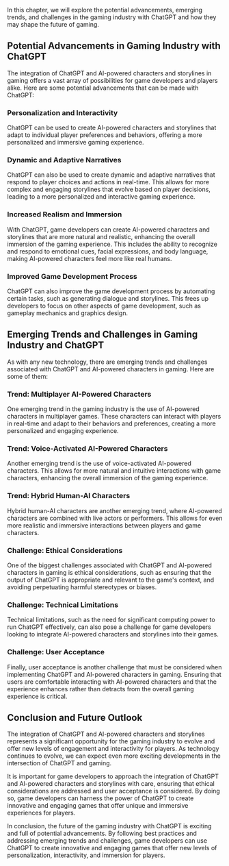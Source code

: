 
In this chapter, we will explore the potential advancements, emerging trends, and challenges in the gaming industry with ChatGPT and how they may shape the future of gaming.

Potential Advancements in Gaming Industry with ChatGPT
------------------------------------------------------

The integration of ChatGPT and AI-powered characters and storylines in gaming offers a vast array of possibilities for game developers and players alike. Here are some potential advancements that can be made with ChatGPT:

### Personalization and Interactivity

ChatGPT can be used to create AI-powered characters and storylines that adapt to individual player preferences and behaviors, offering a more personalized and immersive gaming experience.

### Dynamic and Adaptive Narratives

ChatGPT can also be used to create dynamic and adaptive narratives that respond to player choices and actions in real-time. This allows for more complex and engaging storylines that evolve based on player decisions, leading to a more personalized and interactive gaming experience.

### Increased Realism and Immersion

With ChatGPT, game developers can create AI-powered characters and storylines that are more natural and realistic, enhancing the overall immersion of the gaming experience. This includes the ability to recognize and respond to emotional cues, facial expressions, and body language, making AI-powered characters feel more like real humans.

### Improved Game Development Process

ChatGPT can also improve the game development process by automating certain tasks, such as generating dialogue and storylines. This frees up developers to focus on other aspects of game development, such as gameplay mechanics and graphics design.

Emerging Trends and Challenges in Gaming Industry and ChatGPT
-------------------------------------------------------------

As with any new technology, there are emerging trends and challenges associated with ChatGPT and AI-powered characters in gaming. Here are some of them:

### Trend: Multiplayer AI-Powered Characters

One emerging trend in the gaming industry is the use of AI-powered characters in multiplayer games. These characters can interact with players in real-time and adapt to their behaviors and preferences, creating a more personalized and engaging experience.

### Trend: Voice-Activated AI-Powered Characters

Another emerging trend is the use of voice-activated AI-powered characters. This allows for more natural and intuitive interactions with game characters, enhancing the overall immersion of the gaming experience.

### Trend: Hybrid Human-AI Characters

Hybrid human-AI characters are another emerging trend, where AI-powered characters are combined with live actors or performers. This allows for even more realistic and immersive interactions between players and game characters.

### Challenge: Ethical Considerations

One of the biggest challenges associated with ChatGPT and AI-powered characters in gaming is ethical considerations, such as ensuring that the output of ChatGPT is appropriate and relevant to the game's context, and avoiding perpetuating harmful stereotypes or biases.

### Challenge: Technical Limitations

Technical limitations, such as the need for significant computing power to run ChatGPT effectively, can also pose a challenge for game developers looking to integrate AI-powered characters and storylines into their games.

### Challenge: User Acceptance

Finally, user acceptance is another challenge that must be considered when implementing ChatGPT and AI-powered characters in gaming. Ensuring that users are comfortable interacting with AI-powered characters and that the experience enhances rather than detracts from the overall gaming experience is critical.

Conclusion and Future Outlook
-----------------------------

The integration of ChatGPT and AI-powered characters and storylines represents a significant opportunity for the gaming industry to evolve and offer new levels of engagement and interactivity for players. As technology continues to evolve, we can expect even more exciting developments in the intersection of ChatGPT and gaming.

It is important for game developers to approach the integration of ChatGPT and AI-powered characters and storylines with care, ensuring that ethical considerations are addressed and user acceptance is considered. By doing so, game developers can harness the power of ChatGPT to create innovative and engaging games that offer unique and immersive experiences for players.

In conclusion, the future of the gaming industry with ChatGPT is exciting and full of potential advancements. By following best practices and addressing emerging trends and challenges, game developers can use ChatGPT to create innovative and engaging games that offer new levels of personalization, interactivity, and immersion for players.
